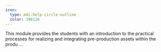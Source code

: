 ```yaml
---
icon:
  type: mdi:help-circle-outline
  color: 398126
---
```


This module provides the students with an introduction to the practical processes for realizing and integrating pre-production assets within the produ ... 
